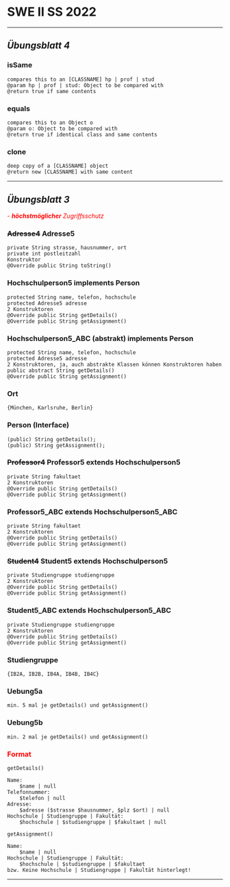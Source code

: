 <h1>
    SWE II SS 2022
</h1>

<hr/>

<h2>
    <i>Übungsblatt 4</i>
</h2>

### isSame ###
    compares this to an [CLASSNAME] hp | prof | stud
    @param hp | prof | stud: Object to be compared with
    @return true if same contents

### equals ###
    compares this to an Object o
    @param o: Object to be compared with
    @return true if identical class and same contents

### clone ###
    deep copy of a [CLASSNAME] object
    @return new [CLASSNAME] with same content

<hr/>

<h2>
    <i>Übungsblatt 3</i>
</h2>

<span style="color:red">
    - <i><b>höchstmöglicher</b> Zugriffsschutz</i>
</span>

### ~~Adresse4~~ Adresse5 ###
    private String strasse, hausnummer, ort
    private int postleitzahl
    Konstruktor
    @Override public String toString()

### Hochschulperson5 implements Person ###
    protected String name, telefon, hochschule
    protected Adresse5 adresse
    2 Konstruktoren
    @Override public String getDetails()
    @Override public String getAssignment()

### Hochschulperson5_ABC (abstrakt) implements Person ###
    protected String name, telefon, hochschule
    protected Adresse5 adresse
    2 Konstruktoren, ja, auch abstrakte Klassen können Konstruktoren haben
    public abstract String getDetails()
    @Override public String getAssignment()

### Ort ###
    {München, Karlsruhe, Berlin}

### Person (Interface) ###
    (public) String getDetails();
    (public) String getAssignment();

### ~~Professor4~~ Professor5 extends Hochschulperson5 ###
    private String fakultaet
    2 Konstruktoren
    @Override public String getDetails()
    @Override public String getAssignment()

### Professor5_ABC extends Hochschulperson5_ABC ###
    private String fakultaet
    2 Konstruktoren
    @Override public String getDetails()
    @Override public String getAssignment()

### ~~Student4~~ Student5 extends Hochschulperson5 ###
    private Studiengruppe studiengruppe
    2 Konstruktoren
    @Override public String getDetails()
    @Override public String getAssignment()

### Student5_ABC extends Hochschulperson5_ABC ###
    private Studiengruppe studiengruppe
    2 Konstruktoren
    @Override public String getDetails()
    @Override public String getAssignment()

### Studiengruppe ###
    {IB2A, IB2B, IB4A, IB4B, IB4C}

### Uebung5a ###
    min. 5 mal je getDetails() und getAssignment()

### Uebung5b ###
    min. 2 mal je getDetails() und getAssignment()

### <span style="color:red">Format</span> ###
    getDetails()
    
    Name:
        $name | null
    Telefonnummer:
        $telefon | null
    Adresse:
        $adresse ($strasse $hausnummer, $plz $ort) | null
    Hochschule | Studiengruppe | Fakultät:
        $hochschule | $studiengruppe | $fakultaet | null
    
    getAssignment()
    
    Name:
        $name | null
    Hochschule | Studiengruppe | Fakultät:
        $hochschule | $studiengruppe | $fakultaet
    bzw. Keine Hochschule | Studiengruppe | Fakultät hinterlegt!

<hr/>
